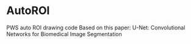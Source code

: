 # AutoROI
PWS auto ROI drawing code
Based on this paper: U-Net: Convolutional Networks for Biomedical Image Segmentation